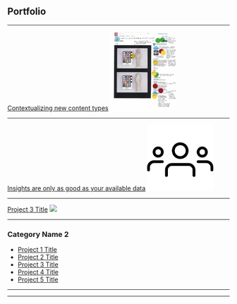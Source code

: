 ## Portfolio

---

[Contextualizing new content types](/sample_page)
<img src="images/Screen Shot 2020-06-25 at 11.17.30 AM.png" width="150">

---
[Insights are only as good as your available data](/recruiting_strategy)
<img src="images/group.png" width="150"> 

---
[Project 3 Title](http://example.com/)
<img src="images/dummy_thumbnail.jpg?raw=true"/>

---

### Category Name 2

- [Project 1 Title](http://example.com/)
- [Project 2 Title](http://example.com/)
- [Project 3 Title](http://example.com/)
- [Project 4 Title](http://example.com/)
- [Project 5 Title](http://example.com/)

---




---
